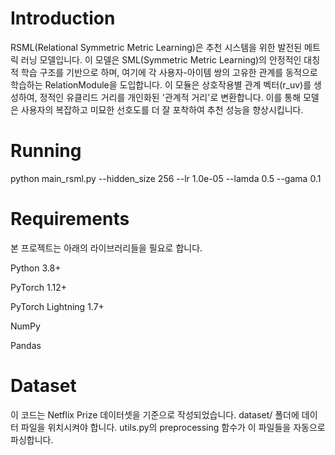 # Introduction
RSML(Relational Symmetric Metric Learning)은 추천 시스템을 위한 발전된 메트릭 러닝 모델입니다. 이 모델은 SML(Symmetric Metric Learning)의 안정적인 대칭적 학습 구조를 기반으로 하며, 여기에 각 사용자-아이템 쌍의 고유한 관계를 동적으로 학습하는 RelationModule을 도입합니다. 이 모듈은 상호작용별 관계 벡터(r_uv)를 생성하여, 정적인 유클리드 거리를 개인화된 '관계적 거리'로 변환합니다. 이를 통해 모델은 사용자의 복잡하고 미묘한 선호도를 더 잘 포착하여 추천 성능을 향상시킵니다.

# Running
python main_rsml.py --hidden_size 256 --lr 1.0e-05 --lamda 0.5 --gama 0.1
# Requirements
본 프로젝트는 아래의 라이브러리들을 필요로 합니다.

Python 3.8+

PyTorch 1.12+

PyTorch Lightning 1.7+

NumPy

Pandas

# Dataset
이 코드는 Netflix Prize 데이터셋을 기준으로 작성되었습니다. dataset/ 폴더에 데이터 파일을 위치시켜야 합니다. utils.py의 preprocessing 함수가 이 파일들을 자동으로 파싱합니다.
